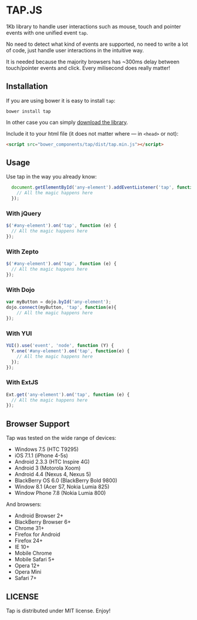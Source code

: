 # TAP.JS 

1Kb library to handle user interactions such as mouse, touch and pointer events with one unified event `tap`. 

No need to detect what kind of events are supported, no need to write a lot of code, just handle user interactions in the intuitive way.

It is needed because the majority browsers has ~300ms delay between touch/pointer events and click. Every milisecond does really matter!  

## Installation

If you are using bower it is easy to install `tap`:

```
bower install tap
```

In other case you can simply [download the library](http://raw.github.com/pukhalski/tap/dist/tap.min.js).

Include it to your html file (it does not matter where — in `<head>` or not):
```html
<script src="bower_components/tap/dist/tap.min.js"></script>
```

## Usage

Use tap in the way you already know:

```javascript
  document.getElementById('any-element').addEventListener('tap', function (e) {
    // All the magic happens here
  });
```

### With jQuery

```javascript
$('#any-element').on('tap', function (e) {
  // All the magic happens here
});
```

### With Zepto

```javascript
$('#any-element').on('tap', function (e) {
  // All the magic happens here
});
```

### With Dojo

```javascript
var myButton = dojo.byId('any-element');
dojo.connect(myButton, 'tap', function(e){
    // All the magic happens here
});
```

### With YUI

```javascript
YUI().use('event', 'node', function (Y) {
  Y.one('#any-element').on('tap', function(e) {
    // All the magic happens here
  });
});
```

### With ExtJS

```javascript
Ext.get('any-element').on('tap', function (e) {
  // All the magic happens here
});
```

## Browser Support

Tap was tested on the wide range of devices:

* Windows 7.5 (HTC T9295)
* iOS 7.1.1 (iPhone 4-5s)
* Android 2.3.3 (HTC Inspire 4G)
* Android 3 (Motorola Xoom)
* Android 4.4 (Nexus 4, Nexus 5)
* BlackBerry OS 6.0 (BlackBerry Bold 9800)
* Window 8.1 (Acer S7, Nokia Lumia 825)
* Window Phone 7.8 (Nokia Lumia 800)

And browsers:

* Android Browser 2+
* BlackBerry Browser 6+
* Chrome 31+
* Firefox for Android
* Firefox 24+
* IE 10+
* Mobile Chrome
* Mobile Safari 5+
* Opera 12+
* Opera Mini
* Safari 7+

## LICENSE

Tap is distributed under MIT license. Enjoy!